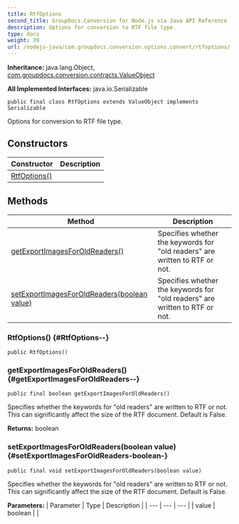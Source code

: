 ```yaml
---
title: RtfOptions
second_title: GroupDocs.Conversion for Node.js via Java API Reference
description: Options for conversion to RTF file type.
type: docs
weight: 39
url: /nodejs-java/com.groupdocs.conversion.options.convert/rtfoptions/
---
```

**Inheritance:**
java.lang.Object, [com.groupdocs.conversion.contracts.ValueObject](../../com.groupdocs.conversion.contracts/valueobject)

**All Implemented Interfaces:**
java.io.Serializable
```
public final class RtfOptions extends ValueObject implements Serializable
```

Options for conversion to RTF file type.
## Constructors

| Constructor | Description |
| --- | --- |
| [RtfOptions()](#RtfOptions--) |  |
## Methods

| Method | Description |
| --- | --- |
| [getExportImagesForOldReaders()](#getExportImagesForOldReaders--) | Specifies whether the keywords for "old readers" are written to RTF or not. |
| [setExportImagesForOldReaders(boolean value)](#setExportImagesForOldReaders-boolean-) | Specifies whether the keywords for "old readers" are written to RTF or not. |
### RtfOptions() {#RtfOptions--}
```
public RtfOptions()
```


### getExportImagesForOldReaders() {#getExportImagesForOldReaders--}
```
public final boolean getExportImagesForOldReaders()
```


Specifies whether the keywords for "old readers" are written to RTF or not. This can significantly affect the size of the RTF document. Default is False.

**Returns:**
boolean
### setExportImagesForOldReaders(boolean value) {#setExportImagesForOldReaders-boolean-}
```
public final void setExportImagesForOldReaders(boolean value)
```


Specifies whether the keywords for "old readers" are written to RTF or not. This can significantly affect the size of the RTF document. Default is False.

**Parameters:**
| Parameter | Type | Description |
| --- | --- | --- |
| value | boolean |  |

